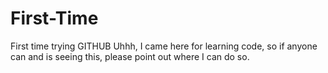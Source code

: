 # First-Time
First time trying GITHUB
Uhhh, I came here for learning code, so if anyone can and is seeing this, please point out where I can do so.
